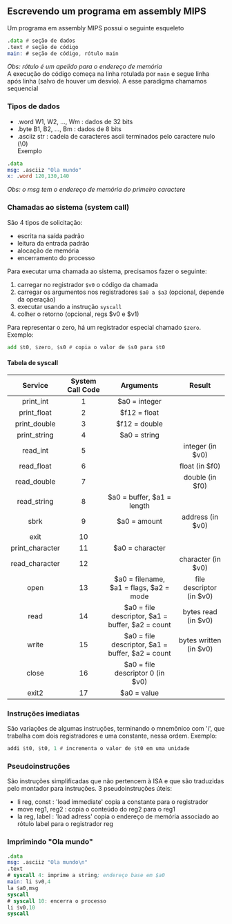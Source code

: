 ## Escrevendo um programa em assembly MIPS
Um programa em assembly MIPS possui o seguinte esqueleto
```asm
.data # seção de dados
.text # seção de código
main: # seção de código, rótulo main
```
*Obs: rótulo é um apelido para o endereço de memória*  
A execução do código começa na linha rotulada por `main` e segue linha após linha (salvo de houver um desvio). A esse paradigma chamamos sequencial
### Tipos de dados
* .word W1, W2, ..., Wm : dados de 32 bits
* .byte B1, B2, ..., Bm : dados de 8 bits
* .asciiz str : cadeia de caracteres ascii terminados pelo caractere nulo (\0)  
Exemplo
```asm
.data
msg: .asciiz "Ola mundo"
x: .word 120,130,140
```
*Obs: o msg tem o endereço de memória do primeiro caractere*

### Chamadas ao sistema (system call)
São 4 tipos de solicitação:
* escrita na saída padrão
* leitura da entrada padrão
* alocação de memória
* encerramento do processo

Para executar uma chamada ao sistema, precisamos fazer o seguinte:
1. carregar no registrador `$v0` o código da chamada
2. carregar os argumentos nos registradores `$a0 a $a3` (opcional, depende da operação)
3. executar usando a instrução `syscall`
4. colher o retorno (opcional, regs $v0 e $v1)

Para representar o zero, há um registrador especial chamado `$zero`. Exemplo:  
```asm 
add $t0, $zero, $s0 # copia o valor de $s0 para $t0
```
#### Tabela de syscall
Service |	System Call Code	| Arguments |	Result
:--: | :--: | :--: | :--:
print_int |	1 |	$a0 = integer | 	
print_float |	2 |	$f12 = float |
print_double |	3 |	$f12 = double | 	
print_string |	4 |	$a0 = string | 
read_int |	5	|	| integer (in $v0)
read_float |	6	| |	float (in $f0)
read_double |	7	|	| double (in $f0)
read_string |	8 |	$a0 = buffer, $a1 = length | 	
sbrk |	9 |	$a0 = amount | address (in $v0)
exit | 10 | | |
print_character | 11 | $a0 = character |
read_character | 12 | | character (in $v0)
open | 13 | $a0 = filename, $a1 = flags, $a2 = mode | file descriptor (in $v0)	
read | 14 | $a0 = file descriptor, $a1 = buffer, $a2 = count | bytes read (in $v0)	
write | 15 | $a0 = file descriptor, $a1 = buffer, $a2 = count | bytes written (in $v0)	
close | 16 | $a0 = file descriptor	0 (in $v0) | 
exit2 | 17 | $a0 = value |


### Instruções imediatas
São variações de algumas instruções, terminando o mnemônico com 'i', que trabalha com dois registradores e uma constante, nessa ordem. Exemplo:
```asm
addi $t0, $t0, 1 # incrementa o valor de $t0 em uma unidade
```
### Pseudoinstruções
São instruções simplificadas que não pertencem à ISA e que são traduzidas pelo montador para instruções. 3 pseudoinstruções úteis:
* li reg, const : 'load immediate' copia a constante para o registrador
* move reg1, reg2 : copia o conteúdo do reg2 para o reg1
* la reg, label : 'load adress' copia o endereço de memória associado ao rótulo label para o registrador reg
### Imprimindo "Ola mundo"
```asm
.data
msg: .asciiz "Ola mundo\n"
.text
# syscall 4: imprime a string; endereço base em $a0
main: li $v0,4
la $a0,msg
syscall
# syscall 10: encerra o processo
li $v0,10
syscall
```
